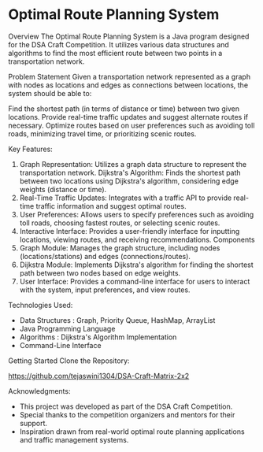 # Optimal Route Planning System

Overview
The Optimal Route Planning System is a Java program designed for the DSA Craft Competition. It utilizes various data structures and algorithms to find the most efficient route between two points in a transportation network.

Problem Statement
Given a transportation network represented as a graph with nodes as locations and edges as connections between locations, the system should be able to:

Find the shortest path (in terms of distance or time) between two given locations.
Provide real-time traffic updates and suggest alternate routes if necessary.
Optimize routes based on user preferences such as avoiding toll roads, minimizing travel time, or prioritizing scenic routes.

Key Features:

1. Graph Representation: Utilizes a graph data structure to represent the transportation network.
Dijkstra's Algorithm: Finds the shortest path between two locations using Dijkstra's algorithm, considering edge weights (distance or time).
2. Real-Time Traffic Updates: Integrates with a traffic API to provide real-time traffic information and suggest optimal routes.
3. User Preferences: Allows users to specify preferences such as avoiding toll roads, choosing fastest routes, or selecting scenic routes.
4. Interactive Interface: Provides a user-friendly interface for inputting locations, viewing routes, and receiving recommendations.
Components
5. Graph Module: Manages the graph structure, including nodes (locations/stations) and edges (connections/routes).
6. Dijkstra Module: Implements Dijkstra's algorithm for finding the shortest path between two nodes based on edge weights.
7. User Interface: Provides a command-line interface for users to interact with the system, input preferences, and view routes.

Technologies Used:

- Data Structures : Graph, Priority Queue, HashMap, ArrayList
- Java Programming Language
- Algorithms : Dijkstra's Algorithm Implementation
- Command-Line Interface

Getting Started
Clone the Repository:

https://github.com/tejaswini1304/DSA-Craft-Matrix-2x2


Acknowledgments:

- This project was developed as part of the DSA Craft Competition.
- Special thanks to the competition organizers and mentors for their support.
- Inspiration drawn from real-world optimal route planning applications and traffic management systems.
